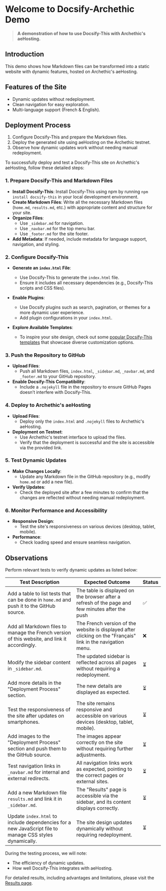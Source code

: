 # Welcome to Docsify-Archethic Demo

> **A demonstration of how to use Docsify-This with Archethic's aeHosting.**

## Introduction

This demo shows how Markdown files can be transformed into a static website with dynamic features, hosted on Archethic's aeHosting.

## Features of the Site

- Dynamic updates without redeployment.
- Clean navigation for easy exploration.
- Multi-language support (French & English).

## Deployment Process

1. Configure Docsify-This and prepare the Markdown files.
2. Deploy the generated site using aeHosting on the Archethic testnet.
3. Observe how dynamic updates work without needing manual redeployment.

To successfully deploy and test a Docsify-This site on Archethic's aeHosting, follow these detailed steps:

### 1. **Prepare Docsify-This and Markdown Files**
- **Install Docsify-This**: Install Docsify-This using npm by running `npm install docsify-this` in your local development environment.
- **Create Markdown Files**: Write all the necessary Markdown files (`home.md`, `results.md`, etc.) with appropriate content and structure for your site.
- **Organize Files**: 
  - Use `_sidebar.md` for navigation.
  - Use `_navbar.md` for the top menu bar.
  - Use `_footer.md` for the site footer.
- **Add Metadata**: If needed, include metadata for language support, navigation, and styling.

### 2. **Configure Docsify-This**
- **Generate an `index.html` File**:
  - Use Docsify-This to generate the `index.html` file.
  - Ensure it includes all necessary dependencies (e.g., Docsify-This scripts and CSS files).
- **Enable Plugins**:
  - Use Docsify plugins such as search, pagination, or themes for a more dynamic user experience.
  - Add plugin configurations in your `index.html`.
 
- **Explore Available Templates**:
  - To inspire your site design, check out some [popular Docsify-This templates](https://docsify-this.net/#/) that showcase diverse customization options.

### 3. **Push the Repository to GitHub**
- **Upload Files**:
  - Push all Markdown files, `index.html`, `_sidebar.md`, `_navbar.md`, and `_footer.md` to your GitHub repository.
- **Enable Docsify-This Compatibility**:
  - Include a `.nojekyll` file in the repository to ensure GitHub Pages doesn’t interfere with Docsify-This.

### 4. **Deploy to Archethic's aeHosting**
- **Upload Files**:
  - Deploy only the `index.html` and `.nojekyll` files to Archethic's aeHosting.
- **Deployment on Testnet**:
  - Use Archethic's testnet interface to upload the files.
  - Verify that the deployment is successful and the site is accessible via the provided link.

### 5. **Test Dynamic Updates**
- **Make Changes Locally**:
  - Update any Markdown file in the GitHub repository (e.g., modify `home.md` or add a new file).
- **Verify Updates**:
  - Check the deployed site after a few minutes to confirm that the changes are reflected without needing manual redeployment.

### 6. **Monitor Performance and Accessibility**
- **Responsive Design**:
  - Test the site's responsiveness on various devices (desktop, tablet, mobile).
- **Performance**:
  - Check loading speed and ensure seamless navigation.

## Observations

Perform relevant tests to verify dynamic updates as listed below:

| **Test Description**                                                       | **Expected Outcome**                                                                                   | **Status** |
|-----------------------------------------------------------------------------|-------------------------------------------------------------------------------------------------------|------------|
| Add a table to list tests that can be done in `home.md` and push it to the GitHub source. | The table is displayed on the browser after a refresh of the page and few minutes after the push    | ✅         |
| Add all Markdown files to manage the French version of this website, and link it accordingly. | The French version of the website is displayed after clicking on the "Français" link in the navigation menu. | ❌         |
| Modify the sidebar content in `_sidebar.md`.                                | The updated sidebar is reflected across all pages without requiring a redeployment.                  | ⏳         |
| Add more details in the "Deployment Process" section.                       | The new details are displayed as expected.                                                           | ⏳         |
| Test the responsiveness of the site after updates on smartphones.           | The site remains responsive and accessible on various devices (desktop, tablet, mobile).             | ⏳         |
| Add images to the "Deployment Process" section and push them to the GitHub source. | The images appear correctly on the site without requiring further adjustments.                       | ⏳         |
| Test navigation links in `_navbar.md` for internal and external redirects.  | All navigation links work as expected, pointing to the correct pages or external sites.              | ⏳         |
| Add a new Markdown file `results.md` and link it in `_sidebar.md`.            | The "Results" page is accessible via the sidebar, and its content displays correctly.                  | ⏳         |
| Update `index.html` to include dependencies for a new JavaScript file to manage CSS styles dynamically. | The site design updates dynamically without requiring redeployment. | ⏳         |


During the testing process, we will note:
- The efficiency of dynamic updates.
- How well Docsify-This integrates with aeHosting.

For detailed results, including advantages and limitations, please visit the [Results page](results.md).
